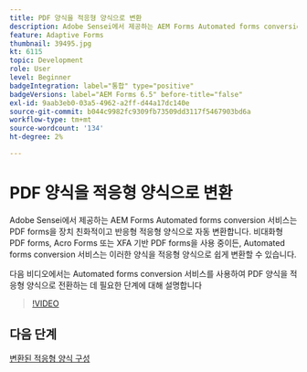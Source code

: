 ```yaml
---
title: PDF 양식을 적응형 양식으로 변환
description: Adobe Sensei에서 제공하는 AEM Forms Automated forms conversion 서비스는 PDF forms을 장치 친화적이고 반응형 적응형 양식으로 자동 변환합니다. 비대화형 PDF forms, Acro Forms 또는 XFA 기반 PDF forms을 사용 중이든, Automated forms conversion 서비스는 이러한 양식을 적응형 양식으로 쉽게 변환할 수 있습니다.
feature: Adaptive Forms
thumbnail: 39495.jpg
kt: 6115
topic: Development
role: User
level: Beginner
badgeIntegration: label="통합" type="positive"
badgeVersions: label="AEM Forms 6.5" before-title="false"
exl-id: 9aab3eb0-03a5-4962-a2ff-d44a17dc140e
source-git-commit: b044c9982fc9309fb73509dd3117f5467903bd6a
workflow-type: tm+mt
source-wordcount: '134'
ht-degree: 2%

---
```


# PDF 양식을 적응형 양식으로 변환

Adobe Sensei에서 제공하는 AEM Forms Automated forms conversion 서비스는 PDF forms을 장치 친화적이고 반응형 적응형 양식으로 자동 변환합니다. 비대화형 PDF forms, Acro Forms 또는 XFA 기반 PDF forms을 사용 중이든, Automated forms conversion 서비스는 이러한 양식을 적응형 양식으로 쉽게 변환할 수 있습니다.

다음 비디오에서는 Automated forms conversion 서비스를 사용하여 PDF 양식을 적응형 양식으로 전환하는 데 필요한 단계에 대해 설명합니다

>[!VIDEO](https://video.tv.adobe.com/v/39495?quality=12&learn=on)

## 다음 단계

[변환된 적응형 양식 구성](./configure-converted-adaptive-form.md)